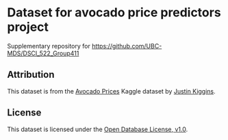 # Dataset for avocado price predictors project

Supplementary repository for https://github.com/UBC-MDS/DSCI_522_Group411

## Attribution

This dataset is from the [Avocado Prices][1] Kaggle dataset by [Justin Kiggins][2].

## License

This dataset is licensed under the [Open Database License, v1.0][3].

[1]: https://www.kaggle.com/neuromusic/avocado-prices?fbclid=IwAR35kKP-Fz0yYZj-QqsZ6iNDSVnLBncxTOG3Cce3F5EupQTVHo85ecn7SBo
[2]: https://www.kaggle.com/neuromusic
[3]: https://opendatacommons.org/licenses/odbl/1.0/
